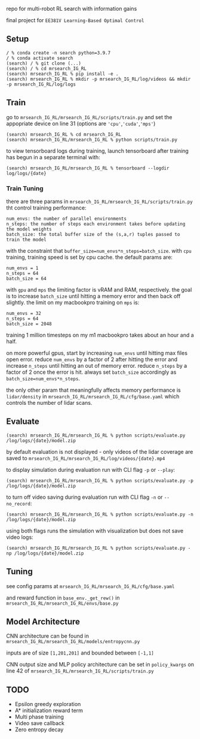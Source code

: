 repo for multi-robot RL search with information gains

final project for ``EE381V Learning-Based Optimal Control``

## Setup
    / % conda create -n search python=3.9.7
    / % conda activate search
    (search) / % git clone (...)
    (search) / % cd mrsearch_IG_RL
    (search) mrsearch_IG_RL % pip install -e .
    (search) mrsearch_IG_RL % mkdir -p mrsearch_IG_RL/log/videos && mkdir -p mrsearch_IG_RL/log/logs
## Train
go to ``mrsearch_IG_RL/mrsearch_IG_RL/scripts/train.py`` and set the appopriate device on line 31 (options are ``'cpu'``,``'cuda'``,``'mps'``)

    (search) mrsearch_IG_RL % cd mrsearch_IG_RL
    (search) mrsearch_IG_RL/mrsearch_IG_RL % python scripts/train.py
to view tensorboard logs during training, launch tensorboard after training has begun in a separate terminal with:

    (search) mrsearch_IG_RL/mrsearch_IG_RL % tensorboard --logdir log/logs/{date}
### Train Tuning
there are three params in ``mrsearch_IG_RL/mrsearch_IG_RL/scripts/train.py`` tht control training performance:

    num_envs: the number of parallel environments
    n_steps: the number of steps each environment takes before updating the model weights
    batch_size: the total buffer size of the (s,a,r) tuples passed to train the model
with the constraint that ``buffer_size=num_envs*n_steps=batch_size``. with ``cpu`` training, training speed is set by cpu cache. the default params are:

    num_envs = 1
    n_steps = 64
    batch_size = 64
with ``gpu`` and ``mps`` the limiting factor is vRAM and RAM, respectively. the goal is to increase ``batch_size`` until hitting a memory error and then back off slightly. the limit on my macbookpro training on ``mps`` is:

    num_envs = 32
    n_steps = 64
    batch_size = 2048
training 1 million timesteps on my m1 macbookpro takes about an hour and a half.

on more powerful gpus, start by increasing ``num_envs`` until hitting max files open error. reduce ``num_envs`` by a factor of 2 after hitting the error and increase ``n_steps`` until hitting an out of memory error. reduce ``n_steps`` by a factor of 2 once the error is hit. always set ``batch_size`` accordingly as ``batch_size=num_envs*n_steps``.

the only other param that meaningfully affects memory performance is ``lidar/density`` in ``mrsearch_IG_RL/mrsearch_IG_RL/cfg/base.yaml`` which controls the number of lidar scans.
## Evaluate
    (search) mrsearch_IG_RL/mrsearch_IG_RL % python scripts/evaluate.py /log/logs/{date}/model.zip

by default evaluation is not displayed - only videos of the lidar coverage are saved to ``mrsearch_IG_RL/mrsearch_IG_RL/log/videos/{date}.mp4``

to display simulation during evaluation run with CLI flag ``-p`` or ``--play``:

    (search) mrsearch_IG_RL/mrsearch_IG_RL % python scripts/evaluate.py -p /log/logs/{date}/model.zip
to turn off video saving during evaluation run with CLI flag ``-n`` or ``--no_record``:

    (search) mrsearch_IG_RL/mrsearch_IG_RL % python scripts/evaluate.py -n /log/logs/{date}/model.zip
using both flags runs the simulation with visualization but does not save video logs:

    (search) mrsearch_IG_RL/mrsearch_IG_RL % python scripts/evaluate.py -np /log/logs/{date}/model.zip

## Tuning
see config params at ``mrsearch_IG_RL/mrsearch_IG_RL/cfg/base.yaml``

and reward function in ``base_env._get_rew()`` in ``mrsearch_IG_RL/mrsearch_IG_RL/envs/base.py``
## Model Architecture
CNN architecture can be found in ``mrsearch_IG_RL/mrsearch_IG_RL/models/entropycnn.py``

inputs are of size ``[1,201,201]`` and bounded between ``[-1,1]``

CNN output size and MLP policy architecture can be set in ``policy_kwargs`` on line 42 of ``mrsearch_IG_RL/mrsearch_IG_RL/scripts/train.py``
## TODO
- Epsilon greedy exploration
- A* initialization reward term
- Multi phase training
- Video save callback
- Zero entropy decay